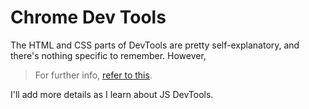 ﻿# Chrome Dev Tools

The HTML and CSS parts of DevTools are pretty self-explanatory, and there's nothing specific to remember. However,
> For further info, [refer to this](https://www.theodinproject.com/lessons/foundations-inspecting-html-and-css#assignment).

I'll add more details as I learn about JS DevTools.
